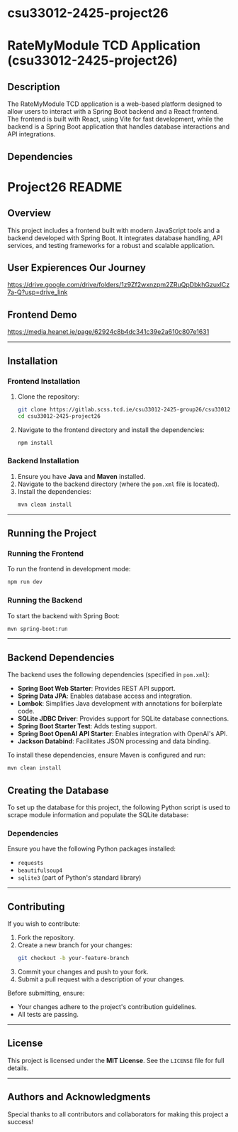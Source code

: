 # csu33012-2425-project26

# RateMyModule TCD Application (csu33012-2425-project26)

## Description
The RateMyModule TCD application is a web-based platform designed to allow users to interact with a Spring Boot backend and a React frontend. The frontend is built with React, using Vite for fast development, while the backend is a Spring Boot application that handles database interactions and API integrations.

## Dependencies

# Project26 README

## Overview
This project includes a frontend built with modern JavaScript tools and a backend developed with Spring Boot. It integrates database handling, API services, and testing frameworks for a robust and scalable application.

## User Expierences Our Journey
https://drive.google.com/drive/folders/1z9Zf2wxnzpm2ZRuQpDbkhGzuxlCz7a-Q?usp=drive_link

## Frontend Demo
https://media.heanet.ie/page/62924c8b4dc341c39e2a610c807e1631

---

## Installation

### Frontend Installation
1. Clone the repository:
   ```bash
   git clone https://gitlab.scss.tcd.ie/csu33012-2425-group26/csu33012-2425-project26.git
   cd csu33012-2425-project26
   ```
2. Navigate to the frontend directory and install the dependencies:
   ```bash
   npm install
   ```

### Backend Installation
1. Ensure you have **Java** and **Maven** installed.
2. Navigate to the backend directory (where the `pom.xml` file is located).
3. Install the dependencies:
   ```bash
   mvn clean install
   ```

---

## Running the Project

### Running the Frontend
To run the frontend in development mode:
```bash
npm run dev
```

### Running the Backend
To start the backend with Spring Boot:
```bash
mvn spring-boot:run
```

---

## Backend Dependencies

The backend uses the following dependencies (specified in `pom.xml`):

- **Spring Boot Web Starter**: Provides REST API support.
- **Spring Data JPA**: Enables database access and integration.
- **Lombok**: Simplifies Java development with annotations for boilerplate code.
- **SQLite JDBC Driver**: Provides support for SQLite database connections.
- **Spring Boot Starter Test**: Adds testing support.
- **Spring Boot OpenAI API Starter**: Enables integration with OpenAI's API.
- **Jackson Databind**: Facilitates JSON processing and data binding.

To install these dependencies, ensure Maven is configured and run:
```bash
mvn clean install

```


## Creating the Database

To set up the database for this project, the following Python script is used to scrape module information and populate the SQLite database:

### Dependencies
Ensure you have the following Python packages installed:
- `requests`
- `beautifulsoup4`
- `sqlite3` (part of Python's standard library)

---

## Contributing

If you wish to contribute:
1. Fork the repository.
2. Create a new branch for your changes:
   ```bash
   git checkout -b your-feature-branch
   ```
3. Commit your changes and push to your fork.
4. Submit a pull request with a description of your changes.

Before submitting, ensure:
- Your changes adhere to the project's contribution guidelines.
- All tests are passing.

---

## License

This project is licensed under the **MIT License**. See the `LICENSE` file for full details.

---

## Authors and Acknowledgments

Special thanks to all contributors and collaborators for making this project a success!
